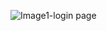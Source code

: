 ![Image1-login page](https://user-images.githubusercontent.com/98818008/153475228-6cb5e01c-f955-4810-a275-eda84a202d5a.png)

              
